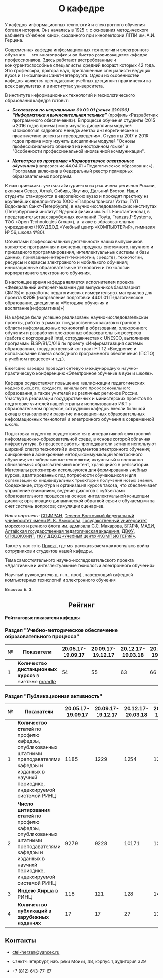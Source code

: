 <!-- Автор верстки: Хрипачева Ксения -->

# <p align='center'> О кафедре </p>

У кафедры информационных технологий и электронного обучения богатая история. Она началась в 1925 г. с основания методического кабинета «Учебное кино», созданного при кинолектории ЛГПИ им. А.И. Герцена.

Современная кафедра информационных технологий и электронного обучения — это многопрофильная быстро развивающаяся кафедра профессионалов. Здесь работают востребованные и конкурентоспособные специалисты, средний возраст которых 42 года. Это профессора, доктора наук, приглашенные специалисты ведущих вузов и IT-компаний Санкт-Петербурга. Одной из особенностей кафедры является преподавание учебных дисциплин практически на всех факультетах и в институтах университета.

В институте информационных технологий и технологического образования кафедра готовит:

* ***Бакалавров по направлению 09.03.01 (ранее 230100) “Информатика и вычислительная техника”*** (профиль «Разработчик программного обеспечения»). В процессе обучения студенты (2015 и 2016 годов приема) могу изучать дисциплины модулей «Психология кадрового менеджмента» и «Теоретические и практические аспекты переводоведения». Студенты 2017 и 2018 годов приема могу изучать дисциплины модулей "Основы професcионального общения на иностранном языке" и "Особенности профеcсиональной иноязычной коммуникации".

* ***Магистров по программе «Корпоративное электронное обучение»***(направление 44.04.01 «Педагогическое образование»). Программа включена в Федеральный реестр примерных образовательных программ.

К нам приезжают учиться абитуриенты из различных регионов России, включая Север, Алтай, Сибирь, Якутию, Дальний Восток. Наши студенты стажируются в европейских вузах и проходят практику на крупнейших предприятиях (ООО «Газпром трансгаз Ухта», ГУП Водоканал Санкт-Петербурга), в научно-исследовательских институтах (Петербургский институт Ядерной физики им. Б.П. Константинова), в представительствах зарубежных компаний (Toyta, Tranzas,T-Systems, ТОО «Open Technologies Group»), а также в образовательных учреждениях (НОУДДОД «Учебный центр «КОМПЬЮТЕРиЯ», гимназия № 56, школа №80).

Объектами профессиональной деятельности наших выпускников являются: программная инженерия, продукты системного, научного и прикладного программирования, интеллектуальные системы и базы данных; прикладные интернет-технологии; средства, технологии, ресурсы и сервисы электронного и мобильного обучения; инновационные образовательные технологии и технологии корпоративного электронного обучения.

В настоящее время кафедра является исполнителем проекта «Федеральный интернет-экзамен для выпускников бакалавриат (ФИЭБ)»: разработка педагогических измерительных материалов для проекта ФИЭБ (направление подготовки 44.01.01 Педагогическое образование, дисциплина «Методика обучения и воспитание(информатика)»).

На кафедре были успешно реализованы научно-исследовательские проекты, работы в рамках государственных заказов и грантов в области информационных технологий в образовании, электронного обучения и разработки электронных образовательных ресурсов (работа с корпорацией Intel, сотрудничество с UNESCO, выполнение программы ELSP/B1/C/016 по проекту «Информатизация системы образования», государственный контракт НП 12 «Внедрение и использование пакета свободного программного обеспечения (ПСПО) в учебном процессе» и т.д.).

Ежегодно кафедра проводит сетевую международную научно-практическую конференцию «Электронное обучение в вузе и школе».

Кафедра осуществляет повышение квалификации педагогических кадров высшего, среднего, начального профессионального образования, а также учителей из различных регионов России. Участвуя в реализации государственных и министерских проектов по подготовке учителей нашей страны к использованию ИКТ в образовательном процессе, сотрудники кафедры внесли большой вклад в становление и развитие инновационных образовательных информационных технологий и электронного обучения в современной школе.

Подготовка студентов осуществляется в интерактивной электронной информационно-образовательной среде, в основе которой облачная инфрастуктура. В процессе работы преподаватели активно используют широкий спектр технологий и инструментов электронного обучения; синхронные и асинхронные методы коммуникаций электронного обучения; коллаборативные технологии; актуальный и постоянно обновляемый образовательный контент, хранящийся в репозитории. Материалы репозитория используются для формирования учебных курсов, адаптированных под потребности обучающихся и для организации их индивидуальных траекторий получения новых знаний. Содержание, структура и организация курсов такова, что обеспечивает управление вниманием, ведение диалогов с субъектами образовательного процесса на основе интеллектуальной концепции диалога; организацию динамической обратной связи с обучаемыми за счет системы вопросов; симуляции сценариев.

*Наши партнеры:* [СПИИРАН](http://www.spiiras.nw.ru/ "Федеральное государственное бюджетное учреждение науки Санкт-Петербургский институт информатики и автоматизации Российской академии наук"), [Северо-Восточный федеральный университет имени М. К. Аммосова](https://www.s-vfu.ru/), [Государственный университет морского и речного флота им. адмирала С.О. Макарова](https://gumrf.ru/), [БГАРФ](http://bgarf.ru/ "Балтийская государственная академия рыбопромыслового флота"), [МАДИ](http://www.madi.ru/ "Московский автомобильно-дорожный государственный технический университет"), [Алтайская государственная педагогическая академия](https://www.altspu.ru/), [ДВФУ](https://www.dvfu.ru/ "Дальневосточный федеральный университет"), [СПбЦОКОиИТ](https://rcokoit.ru/ "Санкт-Петербургский центр оценки качества образования и информационных технологий"), [НОУ ДДОД «Учебный центр «КОМПЬЮТЕРиЯ»](https://e-computeria.ru/).

Также у нас есть [Проект](https://ict.herzen.spb.ru/department/about-us/ww2 "Вклад моей семьи в Победу в Великой Отечественной Войне"), где мы рассказываем как коснулась война сотрудников и студентов нашей кафедры.

Тема самостоятельного научно-исследовательского проекта «Адаптивные и интеллектуальные технологии электронного обучения»

Научный руководитель д. п. н., проф., заведующий кафедрой компьютерных технологий и электронного обучения

Власова Е. З.

## <p align='center'> Рейтинг </p>

#### Рейтинговые показатели кафедры

### Раздел "Учебно-методическое обеспечение образовательного процесса"

| № | Показатели                                                                          | 20.05.17- 19.09.17 | 20.09.17- 19.12.17 | 20.12.17- 19.03.18 | 20.03.18- 19.05.18 | 20.05.18- 19.09.18 | 20.09.18- 19.12.18 |
|---|-------------------------------------------------------------------------------------|--------------------|--------------------|--------------------|--------------------|--------------------|--------------------|
| 1 | **Количество дистанционных курсов** в системе [moodle](https://moodle.herzen.spb.ru/) | 54                 | 55                 | 63                 | 66                 | 85                 | 102                |

### Раздел "Публикационная активность"

| № | Показатели                                                                                                                                                   | 20.05.17- 19.09.17 | 20.09.17- 19.12.17 | 20.12.17- 20.03.18 | 20.09.18- 19.12.18 |
|---|--------------------------------------------------------------------------------------------------------------------------------------------------------------|--------------------|--------------------|--------------------|--------------------|
| 1 | **Количество статей** по профилю кафедры, опубликованных штатными преподавателями кафедры и изданных в научной периодике, индексируемой системой РИНЦ        | 1185               | 1229               | 1254               | 1395               |
| 2 | **Число цитирования статей** по профилю кафедры, опубликованных штатными преподавателями кафедры и изданных в научной периодике, индексируемой системой РИНЦ | 9279               | 9228               | 10171              | 12085              |
| 3 | **Индекс Хирша** в РИНЦ                                                                                                                                      | 118                | 121                | 128                | 141                |
| 4 | **Количество публикаций в зарубежных изданиях**                                                            | 17                 | 17                 | 27                 | 11                 |

## Контакты

* ctel-herzen@yandex.ru

* Санкт-Петербург, наб. реки Мойки, 48, корпус 1, аудитория 329

* +7 (812) 643-77-67

